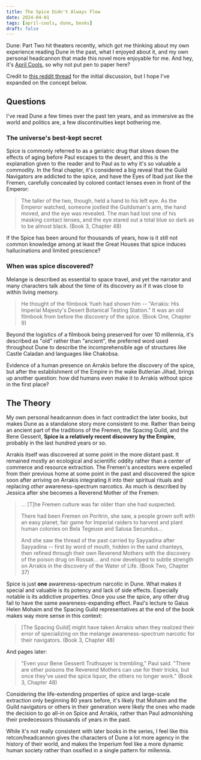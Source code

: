 ```yaml
---
title: The Spice Didn't Always Flow
date: 2024-04-01
tags: [april-cools, dune, books]
draft: false
---
```


Dune: Part Two hit theaters recently, which got me thinking about my own experience reading
Dune in the past, what I enjoyed about it, and my own personal headcannon that made this
novel more enjoyable for me. And hey, it's [April Cools](https://www.aprilcools.club), so
why not put pen to paper here?

Credit to [this reddit
thread](https://reddit.com/r/dune/comments/ddu3cu/who_controlled_arrakis_before_the_harkonnens/f2oe959/)
for the initial discussion, but I hope I've expanded on the concept below.

## Questions

I've read Dune a few times over the past ten years, and as immersive as the world and
politics are, a few discontinuities kept bothering me. 

### The universe's best-kept secret

Spice is commonly referred to as a geriatric drug that slows down the effects of aging
before Paul escapes to the desert, and this is the explanation given to the reader and to
Paul as to why it's so valuable a commodity. In the final chapter, it's considered a big
reveal that the Guild Navigators are addicted to the spice, and have the Eyes of Ibad just
like the Fremen, carefully concealed by colored contact lenses even in front of the
Emperor:

> The taller of the two, though, held a hand to his left eye. As the Emperor watched,
> someone jostled the Guildsman's arm, the hand moved, and the eye was revealed. The man
> had lost one of his masking contact lenses, and the eye stared out a total blue so dark
> as to be almost black. (Book 3, Chapter 48)

If the Spice has been around for thousands of years, how is it still not common knowledge
among at least the Great Houses that spice induces hallucinations and limited prescience?

### When was spice discovered?
Melange is described as essential to space travel, and yet the narrator and many
characters talk about the time of its discovery as if it was close to within living
memory.
  
  > He thought of the filmbook Yueh had shown him -- "Arrakis: His Imperial Majesty's
  > Desert Botanical Testing Station." It was an old filmbook from before the discovery of
  > the spice. (Book One, Chapter 9)
  
Beyond the logistics of a filmbook being preserved for over 10 millennia, it's described
as "old" rather than "ancient", the preferred word used throughout Dune to describe the
incomprehensible age of structures like Castle Caladan and languages like Chakobsa.

Evidence of a human presence on Arrakis before the discovery of the spice, but after the
establishment of the Empire in the wake Butlerian Jihad, brings up another question: how
did humans even make it to Arrakis without spice in the first place?

## The Theory

My own personal headcannon does in fact contradict the later books, but makes
Dune as a standalone story more consistent to me. Rather than being an ancient part of the
traditions of the Fremen, the Spacing Guild, and the Bene Gesserit, **Spice is a
relatively recent discovery by the Empire**, probably in the last hundred years or so.

Arrakis itself was discovered at some point in the more distant past. It remained mostly
an ecological and scientific oddity rather than a center of commerce and resource
extraction. The Fremen's ancestors were expelled from their previous home at some point in
the past and discovered the spice soon after arriving on Arrakis integrating it into their
spiritual rituals and replacing _other_ awareness-spectrum narcotics. As much is described
by Jessica after she becomes a Reverend Mother of the Fremen:

> ... [T]he Fremen culture was far older than she had suspected.
> 
> There had been Fremen on Poritrin, she saw, a people grown soft with an easy planet,
> fair game for Imperial raiders to harvest and plant human colonies on Bela Tegeuse and
> Salusa Secundus...
> 
> And she saw the thread of the past carried by Sayyadina after Sayyadina -- first by word
> of mouth, hidden in the sand chanteys, then refined through their own Reverend Mothers
> with the discovery of the poison drug on Rossak... and now developed to subtle strength
> on Arrakis in the discovery of the Water of Life. (Book Two, Chapter 37)

Spice is just **one** awareness-spectrum narcotic in Dune. What makes it special and
valuable is its potency and lack of side effects. Especially notable is its addictive
properties. Once you use the spice, any other drug fail to have the same
awareness-expanding effect. Paul's lecture to Gaius Helen Mohaim and the Spacing Guild
representatives at the end of the book makes way more sense in this context:

> [The Spacing Guild] might have taken Arrakis when they realized their error of
> specializing on the melange awareness-spectrum narcotic for their navigators. (Book 3,
> Chapter 48)

And pages later:

> "Even your Bene Gesserit Truthsayer is trembling," Paul said. "There are other poisons
> the Reverend Mothers can use for their tricks, but once they've used the spice liquor,
> the others no longer work." (Book 3, Chapter 48)

Considering the life-extending properties of spice and large-scale extraction only
beginning 80 years before, it's likely that Mohaim and the Guild navigators or others in
their generation were likely the ones who made the decision to go all-in on Spice and
Arrakis, rather than Paul admonishing their predecessors thousands of years in the past.

While it's not really consistent with later books in the series, I feel like this
retcon/headcannon gives the characters of Dune a lot more agency in the history of their
world, and makes the Imperium feel like a more dynamic human society rather than ossified
in a single pattern for millennia.

